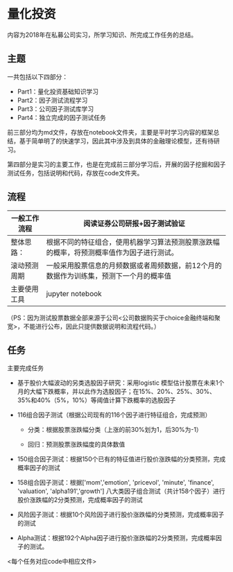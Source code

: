 # 量化投资

内容为2018年在私募公司实习，所学习知识、所完成工作任务的总结。 



## 主题

一共包括以下四部分：

- Part1：量化投资基础知识学习
- Part2：因子测试流程学习
- Part3：公司因子测试库学习
- Part4：独立完成的因子测试任务



前三部分均为md文件，存放在notebook文件夹，主要是平时学习内容的框架总结，基于简单明了的快速学习，因此其中涉及到具体的金融理论模型，还有待研习。

第四部分是实习的主要工作，也是在完成前三部分学习后，开展的因子挖掘和因子测试任务，包括说明和代码，存放在code文件夹。



## 流程

| 一般工作流程 | 阅读证券公司研报+因子测试验证                                |
| ------------ | ------------------------------------------------------------ |
| 整体思路：   | 根据不同的特征组合，使用机器学习算法预测股票涨跌幅的概率，将预测概率值作为因子进行测试。 |
| 滚动预测周期 | 一般采用股票信息的月频数据或者周频数据，前12个月的数据作为训练集，预测下一个月的概率值 |
| 主要使用工具 | jupyter notebook                                             |



（PS：因为测试股票数据全部来源于公司<公司数据购买于choice金融终端和聚宽>，不能进行公布，因此只提供数据说明和流程代码。）



## 任务

主要完成任务

- 基于股价大幅波动的另类选股因子研究：采用logistic 模型估计股票在未来1个月的大幅下跌概率，并以此作为选股因子；在15%、20%、25%、30%、35%和40%（5%，10%）等阈值计算下跌概率的选股因子
- 116组合因子测试（根据公司现有的116个因子进行特征组合，完成预测）

  - 分类：根据股票涨跌幅分类（上涨的前30%划为1，后30%为-1）

  - 回归：预测股票涨跌幅度的具体数值
- 150组合因子测试：根据150个已有的特征值进行股价涨跌幅的分类预测，完成概率因子的测试
- 158组合因子测试：根据['mom','emotion', 'pricevol', 'minute', 'finance', 'valuation', 'alpha191','growth']  八大类因子组合测试（共计158个因子）进行股价涨跌幅的2分类预测，完成概率因子的测试
- 风险因子测试：根据10个风险因子进行股价涨跌幅的分类预测，完成概率因子的测试
- Alpha测试：根据192个Alpha因子进行股价涨跌幅的2分类预测，完成概率因子的测试。

<每个任务对应code中相应文件>



